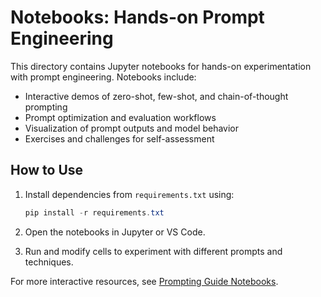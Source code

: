 # Notebooks: Hands-on Prompt Engineering

This directory contains Jupyter notebooks for hands-on experimentation with prompt engineering. Notebooks include:

- Interactive demos of zero-shot, few-shot, and chain-of-thought prompting
- Prompt optimization and evaluation workflows
- Visualization of prompt outputs and model behavior
- Exercises and challenges for self-assessment

## How to Use

1. Install dependencies from `requirements.txt` using:

   ```powershell
   pip install -r requirements.txt
   ```

2. Open the notebooks in Jupyter or VS Code.
3. Run and modify cells to experiment with different prompts and techniques.

For more interactive resources, see [Prompting Guide Notebooks](https://www.promptingguide.ai/notebooks).
